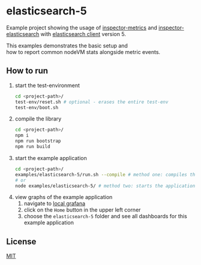 # elasticsearch-5

Example project showing the usage of [inspector-metrics](https://github.com/rstiller/inspector-metrics) and [inspector-elasticsearch](https://github.com/rstiller/inspector-metrics/tree/main/packages/inspector-elasticsearch) with [elasticsearch client](https://www.npmjs.com/package/@elastic/elasticsearch) version 5.

This examples demonstrates the basic setup and   
how to report common nodeVM stats alongside metric events.

## How to run

1. start the test-environment
   ```bash
   cd <project-path>/
   test-env/reset.sh # optional - erases the entire test-env
   test-env/boot.sh
   ```
1. compile the library
   ```bash
   cd <project-path>/
   npm i
   npm run bootstrap
   npm run build
   ```
1. start the example application
   ```bash
   cd <project-path>/
   examples/elasticsearch-5/run.sh --compile # method one: compiles the lib and starts the application
   # or
   node examples/elasticsearch-5/ # method two: starts the application
   ```
1. view graphs of the example application  
   1. navigate to [local grafana](http://localhost:3000)
   1. click on the `Home` button in the upper left corner
   1. choose the `elasticsearch-5` folder and see all dashboards for this example application

## License

[MIT](https://www.opensource.org/licenses/mit-license.php)
